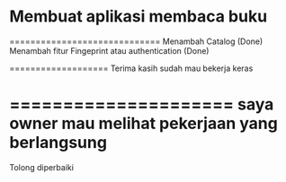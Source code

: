 # Membuat aplikasi membaca buku

=============================
Menambah Catalog (Done)
Menambah fitur Fingeprint atau authentication (Done)

===================
Terima kasih sudah mau bekerja keras

=====================
saya owner mau melihat pekerjaan yang berlangsung
=================
Tolong diperbaiki
